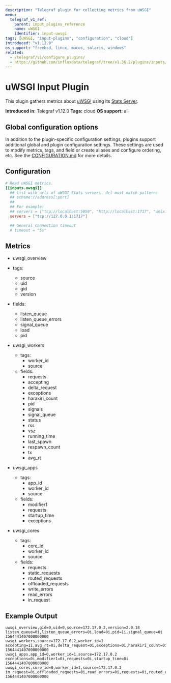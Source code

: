 ```yaml
---
description: "Telegraf plugin for collecting metrics from uWSGI"
menu:
  telegraf_v1_ref:
    parent: input_plugins_reference
    name: uWSGI
    identifier: input-uwsgi
tags: [uWSGI, "input-plugins", "configuration", "cloud"]
introduced: "v1.12.0"
os_support: "freebsd, linux, macos, solaris, windows"
related:
  - /telegraf/v1/configure_plugins/
  - https://github.com/influxdata/telegraf/tree/v1.36.2/plugins/inputs/uwsgi/README.md, uWSGI Plugin Source
---
```


# uWSGI Input Plugin

This plugin gathers metrics about [uWSGI](https://uwsgi-docs.readthedocs.io/en/latest/) using its
[Stats Server](https://uwsgi-docs.readthedocs.io/en/latest/StatsServer.html).

**Introduced in:** Telegraf v1.12.0
**Tags:** cloud
**OS support:** all

[uwsgi]: https://uwsgi-docs.readthedocs.io/en/latest/
[stats_server]: https://uwsgi-docs.readthedocs.io/en/latest/StatsServer.html

## Global configuration options <!-- @/docs/includes/plugin_config.md -->

In addition to the plugin-specific configuration settings, plugins support
additional global and plugin configuration settings. These settings are used to
modify metrics, tags, and field or create aliases and configure ordering, etc.
See the [CONFIGURATION.md](/telegraf/v1/configuration/#plugins) for more details.

[CONFIGURATION.md]: ../../../docs/CONFIGURATION.md#plugins

## Configuration

```toml @sample.conf
# Read uWSGI metrics.
[[inputs.uwsgi]]
  ## List with urls of uWSGI Stats servers. Url must match pattern:
  ## scheme://address[:port]
  ##
  ## For example:
  ## servers = ["tcp://localhost:5050", "http://localhost:1717", "unix:///tmp/statsock"]
  servers = ["tcp://127.0.0.1:1717"]

  ## General connection timeout
  # timeout = "5s"
```

## Metrics

- uwsgi_overview
- tags:
  - source
  - uid
  - gid
  - version
- fields:
  - listen_queue
  - listen_queue_errors
  - signal_queue
  - load
  - pid

- uwsgi_workers
  - tags:
    - worker_id
    - source
  - fields:
    - requests
    - accepting
    - delta_request
    - exceptions
    - harakiri_count
    - pid
    - signals
    - signal_queue
    - status
    - rss
    - vsz
    - running_time
    - last_spawn
    - respawn_count
    - tx
    - avg_rt

- uwsgi_apps
  - tags:
    - app_id
    - worker_id
    - source
  - fields:
    - modifier1
    - requests
    - startup_time
    - exceptions

- uwsgi_cores
  - tags:
    - core_id
    - worker_id
    - source
  - fields:
    - requests
    - static_requests
    - routed_requests
    - offloaded_requests
    - write_errors
    - read_errors
    - in_request

## Example Output

```text
uwsgi_overview,gid=0,uid=0,source=172.17.0.2,version=2.0.18 listen_queue=0i,listen_queue_errors=0i,load=0i,pid=1i,signal_queue=0i 1564441407000000000
uwsgi_workers,source=172.17.0.2,worker_id=1 accepting=1i,avg_rt=0i,delta_request=0i,exceptions=0i,harakiri_count=0i,last_spawn=1564441202i,pid=6i,requests=0i,respawn_count=1i,rss=0i,running_time=0i,signal_queue=0i,signals=0i,status="idle",tx=0i,vsz=0i 1564441407000000000
uwsgi_apps,app_id=0,worker_id=1,source=172.17.0.2 exceptions=0i,modifier1=0i,requests=0i,startup_time=0i 1564441407000000000
uwsgi_cores,core_id=0,worker_id=1,source=172.17.0.2 in_request=0i,offloaded_requests=0i,read_errors=0i,requests=0i,routed_requests=0i,static_requests=0i,write_errors=0i 1564441407000000000
```
